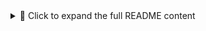 <details> <summary>📄 Click to expand the full README content</summary>

# 🚀 Gensyn RL-Swarm Manager

A powerful Bash script to easily manage and run your Gensyn RL-Swarm setup with GPU/CPU support, ngrok tunneling, and tmux session handling.

---

## 📅 Last Updated: 2025-07-16

---

## 🧰 Features

- 🖥️ Run Gensyn RL-Swarm with CPU or GPU  
- 🌐 Automatically open ngrok tunnel (in tmux)  
- 🧠 Intelligent login flow via modal 
- 🛠 Fixes Python venv, CUDA fragmentation & PyTorch GPU usage  
---

## 📦 Requirements

- Ubuntu 22.04+ or WSL2  
- Git, curl, tmux   `sudo apt install git curl tmux -y`
- [ngrok](https://ngrok.com/)

---

## 🛠️ Installation

### Step 1: Run the installer

```bash
bash <(curl -s https://gist.githubusercontent.com/Troublesht/0a0f0df568201226da0d008a918d83eb/raw)
```

---

## 📋 Menu Options

```text
🚀  Gensyn RL-Swarm Manager
============================================
1) Install Dependencies (CPU)
2) Install Dependencies (GPU)
3) Open ngrok tunnel (tmux)
4) Run Gensyn (CPU - tmux)
5) Run Gensyn (GPU - tmux)
6) Attach to ngrok session
7) Attach to gensyn session
8) Manual Shell for Fixes 🔧
9) Exit
```

---

## 🚦 How to Use

### ✅ Setup

1. Choose **1** or **2** to install dependencies (based on your hardware)  
2. Choose **3** to open ngrok tunnel (it runs in a `tmux` session)  
3. Copy ngrok link and **login via browser**  
4. After login, choose **4** or **5** to run Gensyn RL-Swarm  

### 🔁 Session Management

- Reattach ngrok tunnel:  
  ```bash
  tmux attach -t ngrok
  ```  
- Reattach Gensyn session:  
  ```bash
  tmux attach -t gensyn
  ```  
- Detach session: Press `Ctrl + B`, then press `D`

---

## 📊 Optimize GPU Usage

Set this before launching Gensyn (or add it to your bashrc):

```bash
export PYTORCH_CUDA_ALLOC_CONF=expandable_segments:True
```

---

## 🧪 Advanced

If anything breaks or logs need checking, use option **8** to drop into the `rl-swarm` shell manually.

---

## 📎 GitHub Repo

Feel free to fork or contribute:  
👉 [https://github.com/Troublesht/gensyn-manager](https://github.com/Troublesht/gensyn-manager)

---

## 🧑‍💻 Author

Script by [Troublesht](https://github.com/Troublesht)

[X link](https://x.com/Ankurzk) 
